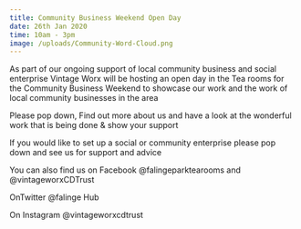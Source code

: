```yaml
---
title: Community Business Weekend Open Day
date: 26th Jan 2020
time: 10am - 3pm
image: /uploads/Community-Word-Cloud.png
---
```

As part of our ongoing support of local community business and social enterprise Vintage Worx will be hosting an open day in the Tea rooms for the Community Business Weekend to showcase our work and the work of local community businesses in the area

Please pop down, Find out more about us and have a look at the wonderful work that is being done & show your support

If you would like to set up a social or community enterprise please pop down and see us for support and advice

You can also find us on Facebook @falingeparktearooms and @vintageworxCDTrust

OnTwitter @falinge Hub

On Instagram @vintageworxcdtrust
